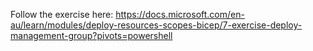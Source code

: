 Follow the exercise here: https://docs.microsoft.com/en-au/learn/modules/deploy-resources-scopes-bicep/7-exercise-deploy-management-group?pivots=powershell
